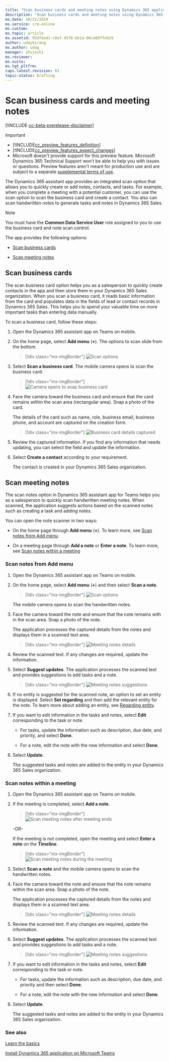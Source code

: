 ```yaml
---
title: "Scan business cards and meeting notes using Dynamics 365 applications in Teams | MicrosoftDocs"
description: "Scan business cards and meeting notes using Dynamics 365 applications in Microsoft Teams"
ms.date: 10/21/2019
ms.service: crm-online
ms.custom: 
ms.topic: article
ms.assetid: 95dfda41-c0ef-45f8-bb1a-06ce09ffe629
author: udaykirang
ms.author: udag
manager: shujoshi
ms.reviewer: 
ms.suite: 
ms.tgt_pltfrm: 
caps.latest.revision: 01
topic-status: Drafting
---
```


# Scan business cards and meeting notes

[!INCLUDE [cc-beta-prerelease-disclaimer](../includes/cc-beta-prerelease-disclaimer.md)]

> [!IMPORTANT]
> - [!INCLUDE[cc_preview_features_definition](../includes/cc-preview-features-definition.md)]  
> - [!INCLUDE[cc_preview_features_expect_changes](../includes/cc-preview-features-expect-changes.md)]
> - Microsoft doesn't provide support for this preview feature. Microsoft Dynamics 365 Technical Support won’t be able to help you with issues or questions. Preview features aren't meant for production use and are subject to a separate [supplemental terms of use](https://go.microsoft.com/fwlink/p/?linkid=870960).

The Dynamics 365 assistant app provides an integrated scan option that allows you to quickly create or add notes, contacts, and tasks. For example, when you complete a meeting with a potential customer, you can use the scan option to scan the business card and create a contact. You also can scan handwritten notes to generate tasks and notes in Dynamics 365 Sales.

> [!NOTE]
> You must have the **Common Data Service User** role assigned to you to use the business card and note scan control.

The app provides the following options:

-	[Scan business cards](#scan-business-cards)

-	[Scan meeting notes](#scan-meeting-notes)

## Scan business cards

The scan business card option helps you as a salesperson to quickly create contacts in the app and then store them in your Dynamics 365 Sales organization. When you scan a business card, it reads basic information from the card and populates data in the fields of lead or contact records in Dynamics 365 Sales. This helps you to spend your valuable time on more important tasks than entering data manually.

To scan a business card, follow these steps:

1.	Open the Dynamics 365 assistant app on Teams on mobile.

2.	On the home page, select **Add menu** (**+**). The options to scan slide from the bottom.

    > [!div class="mx-imgBorder"]
    > ![Scan options](media/si-teams-app-scan-options.png "Scan options")

3.	Select **Scan a business card**. The mobile camera opens to scan the business card. 

    > [!div class="mx-imgBorder"]
    > ![Camera opens to snap business card](media/si-teams-app-scan-card-camera.png  "Camera opens to snap business card")

4.	Face the camera toward the business card and ensure that the card remains within the scan area (rectangular area). Snap a photo of the card. 

    The details of the card such as name, role, business email, business phone, and account are captured on the creation form. 

    > [!div class="mx-imgBorder"]
    > ![Business card details captured](media/si-teams-app-scan-card-details.png  "Business card details captured")

5.	Review the captured information. If you find any information that needs updating, you can select the field and update the information.

6.	Select **Create a contact** according to your requirement.

    The contact is created in your Dynamics 365 Sales organization.

## Scan meeting notes

The scan notes option in Dynamics 365 assistant app for Teams helps you as a salesperson to quickly scan handwritten meeting notes. When scanned, the application suggests actions based on the scanned notes such as creating a task and adding notes.

You can open the note scanner in two ways:

-	On the home page through **Add menu** (**+**). To learn more, see [Scan notes from Add menu](#scan-notes-from-add-menu).

-	On a meeting page through **Add a note** or **Enter a note**. To learn more, see [Scan notes within a meeting](#scan-notes-within-a-meeting)

### Scan notes from Add menu

1.	Open the Dynamics 365 assistant app on Teams on mobile.

2.	On the home page, select **Add menu** (**+**) and then select **Scan a note**. 

    > [!div class="mx-imgBorder"]
    > ![Scan options](media/si-teams-app-scan-options.png "Scan options")

    The mobile camera opens to scan the handwritten notes.

3.	Face the camera toward the note and ensure that the note remains with in the scan area. Snap a photo of the note. 

    The application processes the captured details from the notes and displays them in a scanned text area.

    > [!div class="mx-imgBorder"]
    > ![Meeting notes details](media/si-teams-app-scan-notes-details.png "Meeting notes details")

4.	Review the scanned text. If any changes are required, update the information.

5.	Select **Suggest updates**. The application processes the scanned text and provides suggestions to add tasks and a note.

    > [!div class="mx-imgBorder"]
    > ![Meeting notes suggestions](media/si-teams-app-scan-note-suggestions.png "Meeting notes suggestions")

6.	If no entity is suggested for the scanned note, an option to set an entity is displayed. Select **Set regarding** and then add the relevant entity for the note. To learn more about adding an entity, see [Regarding entity](working-with-meetings-teams.md#regarding-entity). 

7.	If you want to edit information in the tasks and notes, select **Edit** corresponding to the task or note.

    -	For tasks, update the information such as description, due date, and priority, and select **Done**.

    -	For a note, edit the note with the new information and select **Done**.

8.	Select **Update**. 

    The suggested tasks and notes are added to the entity in your Dynamics 365 Sales organization.

### Scan notes within a meeting

1.	Open the Dynamics 365 assistant app on Teams on mobile.

2.	If the meeting is completed, select **Add a note**. 

    > [!div class="mx-imgBorder"]
    > ![Scan meeting notes after meeting ends](media/si-teams-app-scan-note-after-meeting-ends.png "Scan meeting notes after meeting ends")
 
    -OR-

    If the meeting is not completed, open the meeting and select **Enter a note** on the **Timeline**.

    > [!div class="mx-imgBorder"]
    > ![Scan meeting notes during the meeting](media/si-teams-app-scan-note-during-meeting.png "Scan meeting notes during the meeting")   

3.	Select **Scan a note** and the mobile camera opens to scan the handwritten notes.

4.	Face the camera toward the note and ensure that the note remains within the scan area. Snap a photo of the note. 

    The application processes the captured details from the notes and displays them in a scanned text area.

    > [!div class="mx-imgBorder"]
    > ![Meeting notes details](media/si-teams-app-scan-notes-details.png "Meeting notes details")

5.	Review the scanned text. If any changes are required, update the information.

6.	Select **Suggest updates**. The application processes the scanned text and provides suggestions to add tasks and a note.

    > [!div class="mx-imgBorder"]
    > ![Meeting notes suggestions](media/si-teams-app-scan-note-suggestions.png "Meeting notes suggestions")

7.	If you want to edit information in the tasks and notes, select **Edit** corresponding to the task or note.

    -	For tasks, update the information such as description, due date, and priority and then select **Done**.

    -	For a note, edit the note with the new information and select **Done**.

8.	Select **Update**. 

    The suggested tasks and notes are added to the entity in your Dynamics 365 Sales organization.

### See also

[Learn the basics](learn-basics-dynamics-365-application-teams.md)

[Install Dynamics 365 application on Microsoft Teams](install-assistant-application-microsoft-teams.md)
